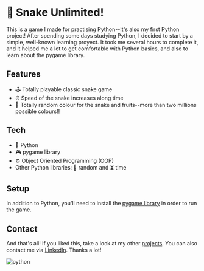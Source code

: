 # 🐍 Snake Unlimited!

This is a game I made for practising Python--It's also my first Python project! After spending some days studying Python, I decided to start by a simple, well-known learning proyect. It took me several hours to complete it, and it helped me a lot to get comfortable with Python basics, and also to learn about the pygame library.


## Features

- 🕹️ Totally playable classic snake game
- ⏰ Speed of the snake increases along time
- 🌈 Totally random colour for the snake and fruits--more than two millions possible colours!!

## Tech

- 🐍 Python
- 🎮 pygame library
- ⚙️ Object Oriented Programming (OOP)
- Other Python libraries: 🎲 random and ⏳ time

## Setup
In addition to Python, you'll need to install the [pygame library][pygame] in order to run the game.

## Contact

And that's all! If you liked this, take a look at my other [projects][github]. You can also contact me via [LinkedIn][linkedin]. Thanks a lot!

![python](https://tse2.mm.bing.net/th?id=OIP.lSlzThfkDMQwBUR5ouE0IgHaEY&pid=Api)

   [pygame]: <https://www.pygame.org/wiki/GettingStarted>
   [github]: <https://github.com/EnriqueTheDog>
   [linkedin]: <https://www.linkedin.com/in/enrique-ortega-full-stack/>
